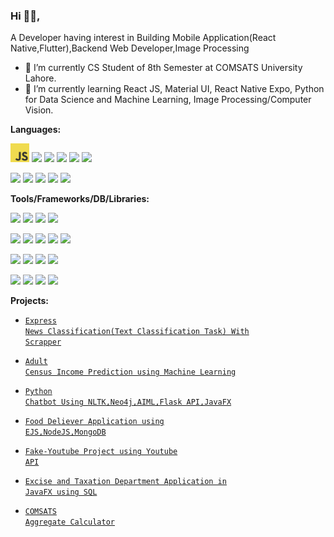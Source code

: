 ### Hi 👋🏼,

A Developer having interest in Building Mobile Application(React Native,Flutter),Backend Web Developer,Image Processing

- 🔭 I’m currently CS Student of 8th Semester at COMSATS University Lahore.
- 🌱 I’m currently learning React JS, Material UI, React Native Expo, Python for Data Science and Machine Learning, Image Processing/Computer Vision.

**Languages:**

<code><img height="30" src="https://raw.githubusercontent.com/github/explore/80688e429a7d4ef2fca1e82350fe8e3517d3494d/topics/javascript/javascript.png"></code>
<code><img height="30" src="https://reactnative.dev/img/header_logo.svg"></code>
<code><img height="30" src="https://cdn2.iconfinder.com/data/icons/nodejs-1/512/nodejs-512.png"></code>
<code><img height="30" src="https://img2.pngio.com/express-js-png-5-png-image-expressjs-png-800_800.png"></code>
<code><img height="30" src="https://cdn.worldvectorlogo.com/logos/nextjs-3.svg"></code>
<code><img height="30" src="https://cdn.worldvectorlogo.com/logos/flutter-logo.svg"></code>

<code><img height="30" src="https://cdn3.iconfinder.com/data/icons/logos-and-brands-adobe/512/267_Python-512.png"></code>
<code><img height="30" src="https://i7.pngguru.com/preview/170/924/985/microsoft-sql-server-microsoft-azure-sql-database-microsoft.jpg"></code>
<code><img height="30" src="https://i.pinimg.com/originals/bb/72/c8/bb72c84af959c4689e0bae3bfed496f5.png"></code>
<code><img height="30" src="https://user-images.githubusercontent.com/42747200/46140125-da084900-c26d-11e8-8ea7-c45ae6306309.png"></code>
<code><img height="30" src="https://cdn.worldvectorlogo.com/logos/graphql.svg"></code>

**Tools/Frameworks/DB/Libraries:**

<code><img height="30" src="https://upload.wikimedia.org/wikipedia/commons/thumb/c/c2/Adobe_XD_CC_icon.svg/1051px-Adobe_XD_CC_icon.svg.png"></code>
<code><img height="30" src="https://material-ui.com/static/logo.png"></code>
<code><img height="30" src="https://dist.neo4j.com/wp-content/uploads/neo4j_logo_globe1.png"></code>
<code><img height="30" src="https://www.pngitem.com/pimgs/m/385-3850359_icon-mongodb-logo-hd-png-download.png"></code>

<code><img height="30" src="https://keras.io/img/logo.png"></code>
<code><img height="30" src="https://upload.wikimedia.org/wikipedia/commons/thumb/0/05/Scikit_learn_logo_small.svg/1024px-Scikit_learn_logo_small.svg.png"></code>
<code><img height="30" src="https://upload.wikimedia.org/wikipedia/commons/thumb/8/84/Matplotlib_icon.svg/1200px-Matplotlib_icon.svg.png"></code>
<code><img height="30" src="https://upload.wikimedia.org/wikipedia/commons/thumb/9/97/Sqlite-square-icon.svg/1200px-Sqlite-square-icon.svg.png"></code>
<code><img height="30" src="https://www.pngitem.com/pimgs/m/159-1595977_flask-python-logo-hd-png-download.png"></code>

<code><img height="30" src="https://banner2.cleanpng.com/20180603/bch/kisspng-opencv-computer-vision-library-c-open-now-5b1390e4692f39.9683021615280089324309.jpg"></code>
<code><img height="30" src="https://upload.wikimedia.org/wikipedia/commons/thumb/1/1a/NumPy_logo.svg/1280px-NumPy_logo.svg.png"></code>
<code><img height="30" src="https://e7.pngegg.com/pngimages/665/534/png-clipart-scipy-numpy-python-scikit-learn-pip-others-miscellaneous-blue.png"></code>
<code><img height="30" src="https://banner2.cleanpng.com/20181109/pi/kisspng-logo-image-python-font-product-spread-networks-and-seaborn-team-up-to-provide-sea-5be5f5e0aa1a53.8473640515417973446968.jpg"></code>

<code><img height="30" src="https://image.flaticon.com/icons/png/512/873/873107.png"></code>
<code><img height="30" src="https://cdn.iconscout.com/icon/free/png-512/google-cloud-2038785-1721675.png"></code>
<code><img height="30" src="https://miro.medium.com/max/397/0*cbr_9kvPaWDbocSm.jpeg"></code>
<code><img height="30" src="https://www.nicepng.com/png/detail/85-851058_anaconda-icon-anaconda-python-icon.png"></code>

**Projects:**

- <code><a href="https://github.com/asadharoon/News_classification_ExpressNews_Scrapper_Python">Express News Classification(Text Classification Task) With Scrapper</a></code>

- <code><a href="https://github.com/asadharoon/adult_census_income_predictionTask_ML">Adult Census Income Prediction using Machine Learning</a></code>

- <code><a href="https://github.com/asadharoon/python-ai-flask-chatbot-javafx">Python Chatbot Using NLTK,Neo4j,AIML,Flask API,JavaFX</a></code>

- <code><a href="">Food Deliever Application using EJS,NodeJS,MongoDB</a></code>

- <code><a href="">Fake-Youtube Project using Youtube API</a></code>

- <code><a href="">Excise and Taxation Department Application in JavaFX using SQL</a></code>
- <code><a href="https://cui-agg-calc-next-js.vercel.app/">COMSATS Aggregate Calculator</a></code>
